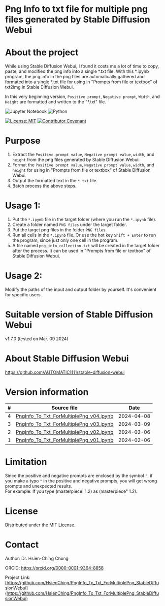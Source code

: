 <!--
*** Thanks for checking out the Best-README-Template. If you have a suggestion
*** that would make this better, please fork the repo and create a pull request
*** or simply open an issue with the tag "enhancement".
*** Thanks again! Now go create something AMAZING! :D
Ref: https://github.com/othneildrew/Best-README-Template/edit/master/README.md
-->



<!-- PROJECT SHIELDS -->
<!--
*** I'm using markdown "reference style" links for readability.
*** Reference links are enclosed in brackets [ ] instead of parentheses ( ).
*** See the bottom of this document for the declaration of the reference variables
*** for contributors-url, forks-url, etc. This is an optional, concise syntax you may use.
*** https://www.markdownguide.org/basic-syntax/#reference-style-links
-->
<!-- 
[![Contributors][contributors-shield]][contributors-url]
[![Forks][forks-shield]][forks-url]
[![Stargazers][stars-shield]][stars-url]
[![Issues][issues-shield]][issues-url]
[![MIT License][license-shield]][license-url]
[![LinkedIn][linkedin-shield]][linkedin-url]
-->


<!-- PROJECT LOGO -->
<!--
<br />
<p align="center">
  <a href="https://github.com/othneildrew/Best-README-Template">
    <img src="images/logo.png" alt="Logo" width="80" height="80">
  </a>

  <h3 align="center">Best-README-Template</h3>

  <p align="center">
    An awesome README template to jumpstart your projects!
    <br />
    <a href="https://github.com/othneildrew/Best-README-Template"><strong>Explore the docs »</strong></a>
    <br />
    <br />
    <a href="https://github.com/othneildrew/Best-README-Template">View Demo</a>
    ·
    <a href="https://github.com/othneildrew/Best-README-Template/issues">Report Bug</a>
    ·
    <a href="https://github.com/othneildrew/Best-README-Template/issues">Request Feature</a>
  </p>
</p>
-->


<!-- TABLE OF CONTENTS -->
<!--
<details open="open">
  <summary>Table of Contents</summary>
  <ol>
    <li>
      <a href="#about-the-project">About The Project</a>
      <ul>
        <li><a href="#built-with">Built With</a></li>
      </ul>
    </li>
    <li>
      <a href="#getting-started">Getting Started</a>
      <ul>
        <li><a href="#prerequisites">Prerequisites</a></li>
        <li><a href="#installation">Installation</a></li>
      </ul>
    </li>
    <li><a href="#usage">Usage</a></li>
    <li><a href="#roadmap">Roadmap</a></li>
    <li><a href="#contributing">Contributing</a></li>
    <li><a href="#license">License</a></li>
    <li><a href="#contact">Contact</a></li>
    <li><a href="#acknowledgements">Acknowledgements</a></li>
  </ol>
</details>
-->



<!-- ABOUT THE PROJECT -->
# Png Info to txt file for multiple png files generated by Stable Diffusion Webui

# About the project

While using Stable Diffusion Webui, I found it costs me a lot of time to copy, paste, and modified the png info into a single *.txt file. With this *.ipynb program, the png info in the png files are automatically gathered and formated into a single *.txt file for using in "Prompts from file or textbox" of txt2img in Stable Diffusion Webui.

In this very beginning version, `Positive prompt`, `Negative prompt`, `Width`, and `Height` are formatted and written to the "*.txt" file.

![Jupyter Notebook](https://img.shields.io/badge/jupyter-%23FA0F00.svg?style=for-the-badge&logo=jupyter&logoColor=white)
![Python](https://img.shields.io/badge/python-3670A0?style=for-the-badge&logo=python&logoColor=ffdd54)

[![License: MIT](https://img.shields.io/badge/License-MIT-yellow.svg)](LICENSE)
[![Contributor Covenant](https://img.shields.io/badge/Contributor%20Covenant-2.0-4baaaa.svg)](code_of_conduct.md)


# Purpose
1. Extract the `Positive prompt value`, `Negative prompt value`, `width`, and `height` from the png files generated by Stable Diffusion Webui.
2. Format the `Positive prompt value`, `Negative prompt value`, `width`, and `height` for using in "Prompts from file or textbox" of Stable Diffusion Webui.
3. Output the formatted text in the `*.txt` file.
4. Batch process the above steps.

# Usage 1:
1. Put the `*.ipynb` file in the target folder (where you run the `*.ipynb` file).
2. Create a folder named `PNG files` under the target folder.
3. Put the target png files in the folder `PNG files`.
4. Run all cells in the `*.ipynb` file. Or use the hot key `Shift + Enter` to run the program, since just only one cell in the program.
5. A file named `png_info_collection.txt` will be created in the target folder after the process. It can be used in "Prompts from file or textbox" of Stable Diffusion Webui.

# Usage 2:
Modify the paths of the input and output folder by yourself. It's convenient for specific users.

# Suitable version of Stable Diffusion Webui
v1.7.0 (tested on Mar. 09 2024)

# About Stable Diffusion Webui

https://github.com/AUTOMATIC1111/stable-diffusion-webui

<!-- GETTING STARTED -->
<!--
# Getting Started

This is an example of how you may give instructions on setting up your project locally.
To get a local copy up and running follow these simple example steps.
-->


<!-- USAGE EXAMPLES -->
# Version information

| #    | Source file                                                                                        | Date       |
| ---- | -------------------------------------------------------------------------------------------------- | ---------- |
|    4 | [PngInfo_To_Txt_ForMultiplePng_v04.ipynb](code/PngInfo_To_Txt_ForMultiplePng_v04.ipynb)            | 2024-04-08 |
|    3 | [PngInfo_To_Txt_ForMultiplePng_v03.ipynb](code/PngInfo_To_Txt_ForMultiplePng_v03.ipynb)            | 2024-03-09 |
|    2 | [PngInfo_To_Txt_ForMultiplePng_v02.ipynb](code/PngInfo_To_Txt_ForMultiplePng_v02.ipynb)            | 2024-02-06 |
|    1 | [PngInfo_To_Txt_ForMultiplePng_v01.ipynb](code/PngInfo_To_Txt_ForMultiplePng_v01.ipynb)            | 2024-02-06 |


# Limitation
Since the positive and negative prompts are enclosed by the symbol `"`, if you make a typo `"` in the positive and negative prompts, you will get wrong prompts and unexpected results.  
For example: If you type (masterpiece: 1.2) as (masterpiece" 1.2).

<!-- LICENSE -->
# License

Distributed under the [MIT License](LICENSE).



<!-- CONTACT -->
# Contact

Author: Dr. Hsien-Ching Chung

ORCiD: https://orcid.org/0000-0001-9364-8858

Project Link: [https://github.com/HsienChing/PngInfo_To_Txt_ForMultiplePng_StableDiffusionWebui](https://github.com/HsienChing/PngInfo_To_Txt_ForMultiplePng_StableDiffusionWebui)



<!-- ACKNOWLEDGEMENTS -->
<!--
# Acknowledgements

* [GitHub Emoji Cheat Sheet](https://www.webpagefx.com/tools/emoji-cheat-sheet)
* [Img Shields](https://shields.io)
* [Choose an Open Source License](https://choosealicense.com)
* [GitHub Pages](https://pages.github.com)
* [Animate.css](https://daneden.github.io/animate.css)
* [Loaders.css](https://connoratherton.com/loaders)
* [Slick Carousel](https://kenwheeler.github.io/slick)
* [Smooth Scroll](https://github.com/cferdinandi/smooth-scroll)
* [Sticky Kit](http://leafo.net/sticky-kit)
* [JVectorMap](http://jvectormap.com)
* [Font Awesome](https://fontawesome.com)

H.C. Chung thanks all the contributors to this project for their valuable discussions and recommendations, especially Jung-Feng Lin, Hsiao-Wen Yang, Yen-Kai Lo, An-De Andrew Chung.

This work was supported in part by Super Double Power Technology Co., Ltd., Taiwan under grant SDP-RD-PROJ-001-2020.
-->


<!-- MARKDOWN LINKS & IMAGES -->
<!-- https://www.markdownguide.org/basic-syntax/#reference-style-links -->
<!--
[contributors-shield]: https://img.shields.io/github/contributors/othneildrew/Best-README-Template.svg?style=for-the-badge
[contributors-url]: https://github.com/othneildrew/Best-README-Template/graphs/contributors
[forks-shield]: https://img.shields.io/github/forks/othneildrew/Best-README-Template.svg?style=for-the-badge
[forks-url]: https://github.com/othneildrew/Best-README-Template/network/members
[stars-shield]: https://img.shields.io/github/stars/othneildrew/Best-README-Template.svg?style=for-the-badge
[stars-url]: https://github.com/othneildrew/Best-README-Template/stargazers
[issues-shield]: https://img.shields.io/github/issues/othneildrew/Best-README-Template.svg?style=for-the-badge
[issues-url]: https://github.com/othneildrew/Best-README-Template/issues
[license-shield]: https://img.shields.io/github/license/othneildrew/Best-README-Template.svg?style=for-the-badge
[license-url]: https://github.com/othneildrew/Best-README-Template/blob/master/LICENSE.txt
[linkedin-shield]: https://img.shields.io/badge/-LinkedIn-black.svg?style=for-the-badge&logo=linkedin&colorB=555
[linkedin-url]: https://linkedin.com/in/othneildrew
[product-screenshot]: images/screenshot.png
-->
